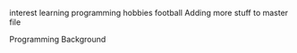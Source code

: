 interest learning programming
hobbies football
Adding more stuff to master file

Programming Background
